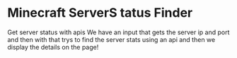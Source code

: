 # Minecraft ServerS tatus Finder
Get server status with apis
We have an input that gets the server ip and port and then with that trys to find the server stats using an api and then we display the details on the page!
